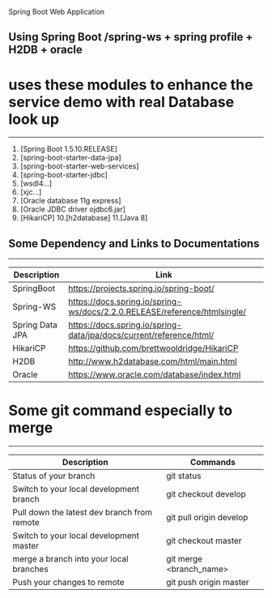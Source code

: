 Spring Boot Web Application
## Using  Spring Boot  /spring-ws + spring profile + H2DB + oracle 

# uses these modules to enhance the service demo with real Database look up
___________________________________________________________________________
1. [Spring Boot 1.5.10.RELEASE]
2. [spring-boot-starter-data-jpa]
3. [spring-boot-starter-web-services]
4. [spring-boot-starter-jdbc]
5. [wsdl4...]
6. [xjc...]
7. [Oracle database 11g express]
8. [Oracle JDBC driver ojdbc6.jar]
9. [HikariCP]
10.[h2database]
11.[Java 8]


## Some Dependency and Links to Documentations
_____________________________________________________
| Description | Link | 
| ---- | ---- | 
| SpringBoot | https://projects.spring.io/spring-boot/ | 
| Spring-WS | https://docs.spring.io/spring-ws/docs/2.2.0.RELEASE/reference/htmlsingle/ | 
| Spring Data JPA | https://docs.spring.io/spring-data/jpa/docs/current/reference/html/ | 
| HikariCP | https://github.com/brettwooldridge/HikariCP| 
| H2DB | http://www.h2database.com/html/main.html | 
| Oracle | https://www.oracle.com/database/index.html |


# Some git command especially to merge
_______________________________________
| Description | Commands | 
| ---- | ---- | 
| Status of your branch | git status | 
| Switch to your local development branch | git checkout develop | 
| Pull down the latest dev branch from remote| git pull origin develop |
| Switch to your local development master| git checkout master | 
| merge a branch into your local branches | git merge <branch_name> | 
| Push your changes to remote | git push origin master | 
